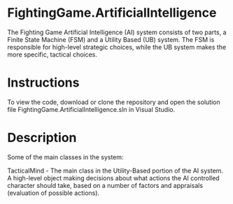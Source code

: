 # FightingGame.ArtificialIntelligence
The Fighting Game Artificial Intelligence (AI) system consists of two parts, a Finite State Machine (FSM)
 and a Utility Based (UB) system. The FSM is responsible for high-level strategic choices, while the UB
 system makes the more specific, tactical choices.


# Instructions

To view the code, download or clone the repository and open the solution file FightingGame.ArtificialIntelligence.sln in Visual Studio.

# Description

Some of the main classes in the system:

TacticalMind - The main class in the Utility-Based portion of the AI system. A high-level object making decisions about what actions the AI controlled character should take, based on a number of factors and appraisals (evaluation of possible actions).
